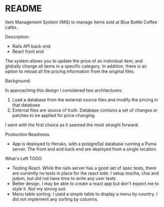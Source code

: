 # README

Item Management System (IMS) to manage items sold at Blue
Bottle Coffee cafés.

Description:

* Rails API back-end
* React front end

The system allows you to update the price of an individual item, 
and globally change all items in a specific category. In addition,
there is an option to reload all the pricing information from the original files.

Background:

In approaching this design I considered two architectures:
1. Load a database from the external source files and modify the pricing in that database
2. External files are source of truth. Database contains a set of changes or patches to be 
applied for price changing.

I went with the first choice as it seemed the most straight forward.

Production Readiness

* App is deployed to Heruko, with a postgreSql database running a Puma server. The front and and back end are deployed from a single location.

What's Left TODO
* Testing React. While the rails server has a good set of spec tests, there are currently no tests
in place for the react side. I setup mocha, chai and jsdom, but did not have time to write any user tests
* Better design. I may be able to create a react app but don't expect me to style it. Not my strong suit.
* Menu table sorting.  I used a simple table to display a menu by country. I did not implement any sorting by columns.

